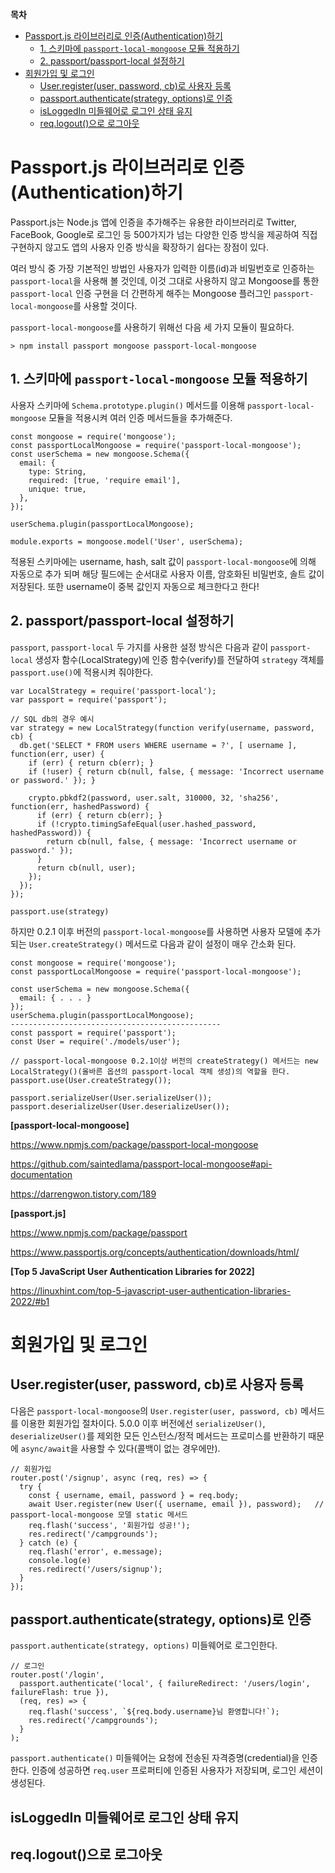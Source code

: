 **목차**
- [Passport.js 라이브러리로 인증(Authentication)하기](#passportjs-라이브러리로-인증authentication하기)
  - [1. 스키마에 `passport-local-mongoose` 모듈 적용하기](#1-스키마에-passport-local-mongoose-모듈-적용하기)
  - [2. passport/passport-local 설정하기](#2-passportpassport-local-설정하기)
- [회원가입 및 로그인](#회원가입-및-로그인)
  - [User.register(user, password, cb)로 사용자 등록](#userregisteruser-password-cb로-사용자-등록)
  - [passport.authenticate(strategy, options)로 인증](#passportauthenticatestrategy-options로-인증)
  - [isLoggedIn 미들웨어로 로그인 상태 유지](#isloggedin-미들웨어로-로그인-상태-유지)
  - [req.logout()으로 로그아웃](#reqlogout으로-로그아웃)

# Passport.js 라이브러리로 인증(Authentication)하기

Passport.js는 Node.js 앱에 인증을 추가해주는 유용한 라이브러리로 Twitter, FaceBook, Google로 로그인 등 500가지가 넘는 다양한 인증 방식을 제공하여 직접 구현하지 않고도 앱의 사용자 인증 방식을 확장하기 쉽다는 장점이 있다.

여러 방식 중 가장 기본적인 방법인 사용자가 입력한 이름(id)과 비밀번호로 인증하는 `passport-local`을 사용해 볼 것인데, 이것 그대로 사용하지 않고 Mongoose를 통한 `passport-local` 인증 구현을 더 간편하게 해주는 Mongoose 플러그인 `passport-local-mongoose`를 사용할 것이다.

`passport-local-mongoose`를 사용하기 위해선 다음 세 가지 모듈이 필요하다.

<!-- 

passport -> 사용자 인증을 위한 기반 모듈. passport.authenticate() 미들웨어로 사용자 인증

passport-local -> passport.use()에 전달할 stretegy 객체(new LocalStrategy(verify function))를 생성하기 위한 모듈인데, passport-local-mongoose를 사용하면 User.createStrategy() 모델 정적 메서드로 대체됨. 그냥 passport-local-mongoose의 의존성 모듈로서 필요한듯. 

passport-local-mongoose -> local strategy 인증을 위한 mongoose 모델에 여러 인스턴스(도큐먼트)/모델 메서드 추가해줌. DB에 사용자 등록 시 User.register(user, password, cb)을 사용하였음

-->

```
> npm install passport mongoose passport-local-mongoose
```

## 1. 스키마에 `passport-local-mongoose` 모듈 적용하기

<!-- `Passport`는 요청을 인증하기 위해 웹 애플리케이션 내에서 미들웨어로 사용된다. . -->

사용자 스키마에 `Schema.prototype.plugin()` 메서드를 이용해 `passport-local-mongoose` 모듈을 적용시켜 여러 인증 메서드들을 추가해준다.

```
const mongoose = require('mongoose');
const passportLocalMongoose = require('passport-local-mongoose');
const userSchema = new mongoose.Schema({
  email: {
    type: String,
    required: [true, 'require email'],
    unique: true,        
  },
});

userSchema.plugin(passportLocalMongoose);

module.exports = mongoose.model('User', userSchema);
```
적용된 스키마에는 username, hash, salt 값이 `passport-local-mongoose`에 의해 자동으로 추가 되며 해당 필드에는 순서대로 사용자 이름, 암호화된 비밀번호, 솔트 값이 저장된다.
또한 username이 중복 값인지 자동으로 체크한다고 한다!


## 2. passport/passport-local 설정하기

`passport`, `passport-local` 두 가지를 사용한 설정 방식은 다음과 같이 `passport-local` 생성자 함수(LocalStrategy)에 인증 함수(verify)를 전달하여 `strategy` 객체를 `passport.use()`에 적용시켜 줘야한다. 

```
var LocalStrategy = require('passport-local');
var passport = require('passport');

// SQL db의 경우 예시
var strategy = new LocalStrategy(function verify(username, password, cb) {
  db.get('SELECT * FROM users WHERE username = ?', [ username ], function(err, user) {
    if (err) { return cb(err); }
    if (!user) { return cb(null, false, { message: 'Incorrect username or password.' }); }

    crypto.pbkdf2(password, user.salt, 310000, 32, 'sha256', function(err, hashedPassword) {
      if (err) { return cb(err); }
      if (!crypto.timingSafeEqual(user.hashed_password, hashedPassword)) {
        return cb(null, false, { message: 'Incorrect username or password.' });
      }
      return cb(null, user);
    });
  });
});

passport.use(strategy)
```

하지만 0.2.1 이후 버전의 `passport-local-mongoose`를 사용하면 사용자 모델에 추가되는 `User.createStrategy()` 메서드로 다음과 같이 설정이 매우 간소화 된다.

```
const mongoose = require('mongoose');
const passportLocalMongoose = require('passport-local-mongoose');

const userSchema = new mongoose.Schema({
  email: { . . . }
});
userSchema.plugin(passportLocalMongoose);
-----------------------------------------------
const passport = require('passport');
const User = require('./models/user');

// passport-local-mongoose 0.2.1이상 버전의 createStrategy() 메서드는 new LocalStrategy()(올바른 옵션의 passport-local 객체 생성)의 역할을 한다.
passport.use(User.createStrategy());

passport.serializeUser(User.serializeUser()); 
passport.deserializeUser(User.deserializeUser()); 
```

**[passport-local-mongoose]**

https://www.npmjs.com/package/passport-local-mongoose

https://github.com/saintedlama/passport-local-mongoose#api-documentation

https://darrengwon.tistory.com/189

**[passport.js]**

https://www.npmjs.com/package/passport

https://www.passportjs.org/concepts/authentication/downloads/html/

**[Top 5 JavaScript User Authentication Libraries for 2022]**

https://linuxhint.com/top-5-javascript-user-authentication-libraries-2022/#b1

# 회원가입 및 로그인

## User.register(user, password, cb)로 사용자 등록

다음은 `passport-local-mongoose`의 `User.register(user, password, cb)` 메서드를 이용한 회원가입 절차이다. 5.0.0 이후 버전에선 `serializeUser()`, `deserializeUser()`를 제외한 모든 인스턴스/정적 메서드는 프로미스를 반환하기 때문에 `async/await`을 사용할 수 있다(콜백이 없는 경우에만).

```
// 회원가입
router.post('/signup', async (req, res) => {
  try {
    const { username, email, password } = req.body;
    await User.register(new User({ username, email }), password);   // passport-local-mongoose 모델 static 메서드
    req.flash('success', '회원가입 성공!');
    res.redirect('/campgrounds');
  } catch (e) {
    req.flash('error', e.message);
    console.log(e)
    res.redirect('/users/signup');
  }
});
```

## passport.authenticate(strategy, options)로 인증

`passport.authenticate(strategy, options)` 미들웨어로 로그인한다.

```
// 로그인
router.post('/login',
  passport.authenticate('local', { failureRedirect: '/users/login', failureFlash: true }),
  (req, res) => {
    req.flash('success', `${req.body.username}님 환영합니다!`);
    res.redirect('/campgrounds');
  }
);
```
`passport.authenticate()` 미들웨어는 요청에 전송된 자격증명(credential)을 인증한다. 인증에 성공하면 `req.user` 프로퍼티에 인증된 사용자가 저장되며, 로그인 세션이 생성된다.



## isLoggedIn 미들웨어로 로그인 상태 유지 

## req.logout()으로 로그아웃